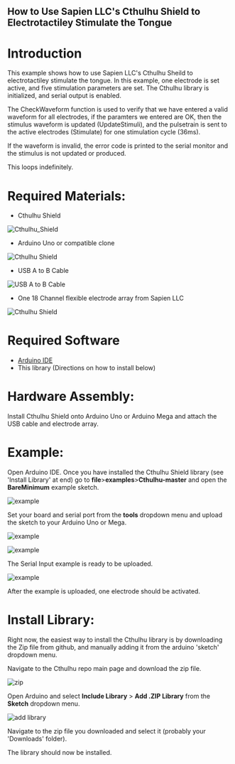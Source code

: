 ## How to Use Sapien LLC's Cthulhu Shield to Electrotactiley Stimulate the Tongue

# Introduction
This example shows how to use Sapien LLC's Cthulhu Sheild to electrotactiley stimulate the tongue. In this example, one electrode is set active, and five stimulation parameters are set. The Cthulhu library is initialized, and serial output is enabled. 
  
The CheckWaveform function is used to verify that we have entered a valid waveform for all electrodes, if the paramters we entered are OK, then the stimulus waveform is updated (UpdateStimuli), and the pulsetrain is sent to the active electrodes (Stimulate) for one stimulation cycle (36ms). 

If the waveform is invalid, the error code is printed to the serial monitor and the stimulus is not updated or produced. 

This loops indefinitely.

# Required Materials:

* Cthulhu Shield

![Cthulhu_Shield](https://github.com/SapienLLCdev/Cthulhu/blob/master/jpgs/cthulhusmall.jpg?raw=true)

* Arduino Uno or compatible clone

![Cthulhu Shield](https://github.com/SapienLLCdev/Cthulhu/blob/master/jpgs/unosmall.jpg?raw=true)

* USB A to B Cable

![USB A to B Cable](https://github.com/SapienLLCdev/Cthulhu/blob/master/jpgs/usbsmall.jpg?raw=true)

* One 18 Channel flexible electrode array from Sapien LLC

![Cthulhu Shield](https://github.com/SapienLLCdev/Cthulhu/blob/master/jpgs/ribbonsmall.jpg?raw=true)

# Required Software
* [Arduino IDE](https://www.arduino.cc/en/Main/Software)
* This library (Directions on how to install below)

# Hardware Assembly:
Install Cthulhu Shield onto Arduino Uno or Arduino Mega and attach the USB cable and electrode array. 

# Example:
Open Arduino IDE. Once you have installed the Cthulhu Shield library (see 'Install Library' at end) go to **file**>**examples**>**Cthulhu-master** and open the **BareMinimum** example sketch.

![example](https://github.com/SapienLLCdev/Cthulhu/blob/master/jpgs/BareMinimum_example.JPG?raw=true)

Set your board and serial port from the **tools** dropdown menu and upload the sketch to your Arduino Uno or Mega.

![example](https://github.com/SapienLLCdev/Cthulhu/blob/master/jpgs/BareMinimum_brdselect.JPG?raw=true)

![example](https://github.com/SapienLLCdev/Cthulhu/blob/master/jpgs/BareMinimum_portselect.JPG?raw=true)

The Serial Input example is ready to be uploaded.

![example](https://github.com/SapienLLCdev/Cthulhu/blob/master/jpgs/BareMinimum_upload.JPG?raw=true)

After the example is uploaded, one electrode should be activated. 

# Install Library:

Right now, the easiest way to install the Cthulhu library is by downloading the Zip file from github, and manually adding it from the arduino 'sketch' dropdown menu.

Navigate to the Cthulhu repo main page and download the zip file.

![zip](https://github.com/SapienLLCdev/Cthulhu/blob/master/jpgs/download_zip.jpg?raw=true)

Open Arduino and select **Include Library** > **Add .ZIP Library** from the **Sketch** dropdown menu.

![add library](https://github.com/SapienLLCdev/Cthulhu/blob/master/jpgs/arduino_add_zip_library.jpg?raw=true)

Navigate to the zip file you downloaded and select it (probably your 'Downloads' folder). 

The library should now be installed. 
